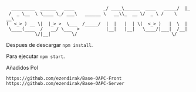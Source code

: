```
  _________  ______   ____           _/ ____\______  ____   _____/  |_ 
 /  _ \__  \ \____ \_/ ___\   ______ \   __\\_  __ \/  _ \ /    \   __\
(  <_> ) __ \|  |_> >  \___  /_____/  |  |   |  | \(  <_> )   |  \  |  
 \____(____  /   __/ \___  >          |__|   |__|   \____/|___|  /__|  
           \/|__|        \/                                    \/      
```

Despues de descargar `npm install`.

Para ejecutar `npm start`.


Añadidos Pol
```
https://github.com/ezendirak/Base-OAPC-Front
https://github.com/ezendirak/Base-OAPC-Server
```
